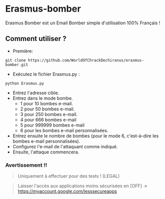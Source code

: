 # Erasmus-bomber
Erasmus Bomber est un Email Bomber simple d'utilisation 100% Français !

## Comment utiliser ?
* Première:
```
git clone https://github.com/WorldOfChrackDechiranus/erasmus-bomber.git
```
* Exécutez le fichier Erasmus.py :
```
python Erasmus.py
```
* Entrez l'adresse cible.
* Entrez dans le mode bombe.
  * 1 pour 10 bombes e-mail.
  * 2 pour 50 bombes e-mail.
  * 3 pour 250 bombes e-mail.
  * 4 pour 666 bombes e-mail
  * 5 pour 999999 bombes e-mail
  * 6 pour les bombes e-mail personnalisées.
* Entrez ensuite le nombre de bombes (pour le mode 6, c'est-à-dire les bombes e-mail personnalisées).
* Configurez l'e-mail de l'attaquant comme indiqué.
* Ensuite, l'attaque commencera.

### Avertissement !!

> Uniquement à effectuer pour des tests ! (LEGAL)

> Laisser l'accès aux applications moins sécurisées en [OFF] -> https://myaccount.google.com/lesssecureapps
